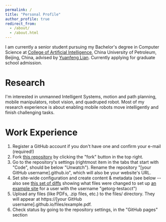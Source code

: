 ```yaml
---
permalink: /
title: "Personal Profile"
author_profile: true
redirect_from: 
  - /about/
  - /about.html
---
```


I am currently a senior student pursuing my Bachelor's degree in Computer Science at [College of Artificial Intelligence](https://www.cup.edu.cn/cupai/), China University of Petroleum, Beijing, China, advised by [Yuanfeng Lian](https://www.cup.edu.cn/ai/szdw/js2/33ea9e1973144b879cfce55616645f72.htm). Currently applying for graduate school admission.

Research
======
I'm interested in unmanned Intelligent Systems, motion and path planning, mobile manipulators, robot vision, and quadruped robot. Most of my research experience is about enabling mobile robots move intelligently and finish challenging tasks. 

Work Experience
======
1. Register a GitHub account if you don't have one and confirm your e-mail (required!)
1. Fork [this repository](https://github.com/academicpages/academicpages.github.io) by clicking the "fork" button in the top right. 
1. Go to the repository's settings (rightmost item in the tabs that start with "Code", should be below "Unwatch"). Rename the repository "[your GitHub username].github.io", which will also be your website's URL.
1. Set site-wide configuration and create content & metadata (see below -- also see [this set of diffs](http://archive.is/3TPas) showing what files were changed to set up [an example site](https://getorg-testacct.github.io) for a user with the username "getorg-testacct")
1. Upload any files (like PDFs, .zip files, etc.) to the files/ directory. They will appear at https://[your GitHub username].github.io/files/example.pdf.  
1. Check status by going to the repository settings, in the "GitHub pages" section

